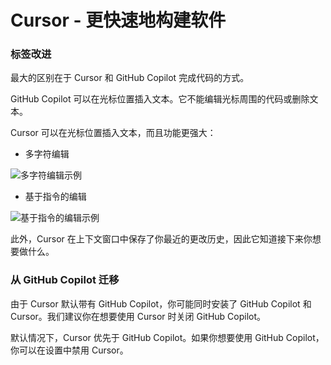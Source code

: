 # Cursor - 更快速地构建软件

### 标签改进

最大的区别在于 Cursor 和 GitHub Copilot 完成代码的方式。

GitHub Copilot 可以在光标位置插入文本。它不能编辑光标周围的代码或删除文本。

Cursor 可以在光标位置插入文本，而且功能更强大：

- 多字符编辑

![多字符编辑示例](https://mintlify.s3-us-west-1.amazonaws.com/cursor/images/cpp/multi-edit.png)

- 基于指令的编辑

![基于指令的编辑示例](https://mintlify.s3-us-west-1.amazonaws.com/cursor/images/cpp/instruct.png)

此外，Cursor 在上下文窗口中保存了你最近的更改历史，因此它知道接下来你想要做什么。

### 从 GitHub Copilot 迁移

由于 Cursor 默认带有 GitHub Copilot，你可能同时安装了 GitHub Copilot 和 Cursor。我们建议你在想要使用 Cursor 时关闭 GitHub Copilot。

默认情况下，Cursor 优先于 GitHub Copilot。如果你想要使用 GitHub Copilot，你可以在设置中禁用 Cursor。
